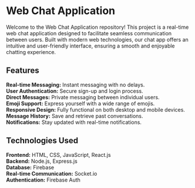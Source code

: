 # Web Chat Application
Welcome to the Web Chat Application repository! This project is a real-time web chat application designed to facilitate seamless communication between users. Built with modern web technologies, our chat app offers an intuitive and user-friendly interface, ensuring a smooth and enjoyable chatting experience.

## Features
**Real-time Messaging:** Instant messaging with no delays.  
**User Authentication:** Secure sign-up and login process.  
**Direct Messages:** Private messaging between individual users.  
**Emoji Support:** Express yourself with a wide range of emojis.  
**Responsive Design:** Fully functional on both desktop and mobile devices.  
**Message History:** Save and retrieve past conversations.  
**Notifications:** Stay updated with real-time notifications.  

## Technologies Used
**Frontend:** HTML, CSS, JavaScript, React.js  
**Backend:** Node.js, Express.js  
**Database:** Firebase  
**Real-time Communication:** Socket.io  
**Authentication:** Firebase Auth  
